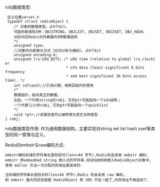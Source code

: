 robj数据类型:
     
     定义位置server.h
     typedef struct redisObject {
        /* 对象的数据类型。占4个bit。
        可能的取值有5种：OBJSTRING, OBJLIST, OBJSET, OBJZSET, OBJ_HASH，
        分别对应Redis对外暴露的5种数据结构
        */
        unsigned type;
        //对象的内部表示方式（也可以称为编码）。占4个bit
        unsigned encoding:4;
        unsigned lru:LRU_BITS; /* LRU time (relative to global lru_clock) or
                                * LFU data (least significant 8 bits frequency
                                * and most significant 16 bits access time). */
        int refcount;//引用计数，用来回收内存使用
        /*
        数据指针。指向真正的数据。
        比如，一个代表string的robj，它的ptr可能指向一个sds结构；
        一个代表list的robj，它的ptr可能指向一个quicklist
        */
        void *ptr;//该属性值可以被转换为其它五种类型
    } robj;
robj数据类型作用:
    作为通用数据结构，主要实现对string set list hash zset等类型的同一管理与定义。
    
Redis的embstr与raw编码方式:
    
    embstr编码存储的字符串长度较短时(len<=44 字节),Redis将会采用 embstr 编码.
    embstr 即embedded string 嵌入式的字符串.将SDS结构体嵌入RedisObject对象中, 
    使用 malloc 方法一次分配内存地址是连续的.
    
    当存储的字符串长度较长时(len>44 字节),Redis 将会采用 raw 编码,
    和 embstr 最大的区别就是 RedisObject 和 SDS 不在一起了,内存地址不再连续了.

